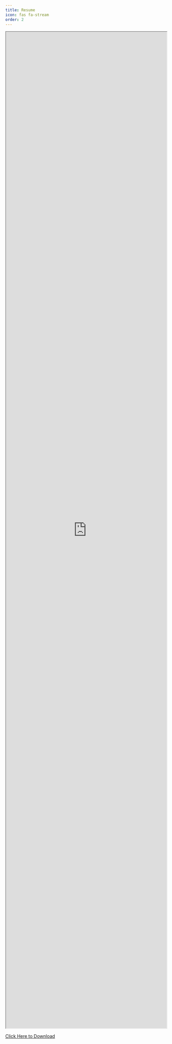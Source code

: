 ```yaml
---
title: Resume
icon: fas fa-stream
order: 2
---
```


<iframe src="https://ankushpratap95.github.io/resmue_ankush.pdf" width="100%" height="80%"></iframe>

[Click Here to Download](https://ankushpratap95.github.io/resmue_ankush.pdf "download")
